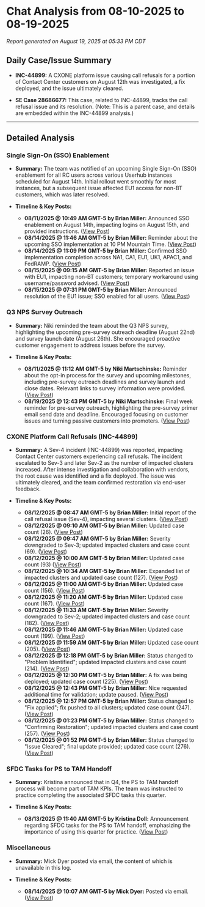 # Chat Analysis from 08-10-2025 to 08-19-2025

*Report generated on August 19, 2025 at 05:33 PM CDT*

## Daily Case/Issue Summary

* **INC-44899:** A CXONE platform issue causing call refusals for a portion of Contact Center customers on August 12th was investigated, a fix deployed, and the issue ultimately cleared.

* **SE Case 28686677:** This case, related to INC-44899, tracks the call refusal issue and its resolution.  (Note: This is a parent case, and details are embedded within the INC-44899 analysis.)


---

## Detailed Analysis

### Single Sign-On (SSO) Enablement

* **Summary:**  The team was notified of an upcoming Single Sign-On (SSO) enablement for all RC users across various Userhub instances scheduled for August 14th.  Initial rollout went smoothly for most instances, but a subsequent issue affected EU1 access for non-BT customers, which was later resolved.

* **Timeline & Key Posts:**
    * **08/11/2025 @ 10:49 AM GMT-5 by Brian Miller:** Announced SSO enablement on August 14th, impacting logins on August 15th, and provided instructions. ([View Post](https://app.ringcentral.com/l/messages/122943823878/71688629002244))
    * **08/14/2025 @ 11:46 AM GMT-5 by Brian Miller:** Reminder about the upcoming SSO implementation at 10 PM Mountain Time. ([View Post](https://app.ringcentral.com/l/messages/122943823878/71818871308292))
    * **08/14/2025 @ 11:09 PM GMT-5 by Brian Miller:** Confirmed SSO implementation completion across NA1, CA1, EU1, UK1, APAC1, and FedRAMP. ([View Post](https://app.ringcentral.com/l/messages/122943823878/71842255683588))
    * **08/15/2025 @ 09:15 AM GMT-5 by Brian Miller:** Reported an issue with EU1, impacting non-BT customers; temporary workaround using username/password advised. ([View Post](https://app.ringcentral.com/l/messages/122943823878/71849749880836))
    * **08/15/2025 @ 07:31 PM GMT-5 by Brian Miller:** Announced resolution of the EU1 issue; SSO enabled for all users. ([View Post](https://app.ringcentral.com/l/messages/122943823878/71877353406468))


### Q3 NPS Survey Outreach

* **Summary:**  Niki reminded the team about the Q3 NPS survey, highlighting the upcoming pre-survey outreach deadline (August 22nd) and survey launch date (August 26th).  She encouraged proactive customer engagement to address issues before the survey.

* **Timeline & Key Posts:**
    * **08/11/2025 @ 11:12 AM GMT-5 by Niki Martschinske:**  Reminder about the opt-in process for the survey and upcoming milestones, including pre-survey outreach deadlines and survey launch and close dates. Relevant links to survey information were provided. ([View Post](https://app.ringcentral.com/l/messages/122943823878/71690168983556))
    * **08/19/2025 @ 12:43 PM GMT-5 by Niki Martschinske:** Final week reminder for pre-survey outreach, highlighting the pre-survey primer email send date and deadline.  Encouraged focusing on customer issues and turning passive customers into promoters. ([View Post](https://app.ringcentral.com/l/messages/122943823878/71951436980228))


### CXONE Platform Call Refusals (INC-44899)

* **Summary:**  A Sev-4 incident (INC-44899) was reported, impacting Contact Center customers experiencing call refusals. The incident escalated to Sev-3 and later Sev-2 as the number of impacted clusters increased.  After intense investigation and collaboration with vendors, the root cause was identified and a fix deployed. The issue was ultimately cleared, and the team confirmed restoration via end-user feedback.

* **Timeline & Key Posts:**
    * **08/12/2025 @ 08:47 AM GMT-5 by Brian Miller:** Initial report of the call refusal issue (Sev-4), impacting several clusters. ([View Post](https://app.ringcentral.com/l/messages/122943823878/71722286276612))
    * **08/12/2025 @ 09:10 AM GMT-5 by Brian Miller:**  Updated case count (26). ([View Post](https://app.ringcentral.com/l/messages/122943823878/71723562098692))
    * **08/12/2025 @ 09:47 AM GMT-5 by Brian Miller:** Severity downgraded to Sev-3; updated impacted clusters and case count (69). ([View Post](https://app.ringcentral.com/l/messages/122943823878/71725756424196))
    * **08/12/2025 @ 10:00 AM GMT-5 by Brian Miller:** Updated case count (93) ([View Post](https://app.ringcentral.com/l/messages/122943823878/71726614724612))
    * **08/12/2025 @ 10:34 AM GMT-5 by Brian Miller:** Expanded list of impacted clusters and updated case count (127). ([View Post](https://app.ringcentral.com/l/messages/122943823878/71728884621316))
    * **08/12/2025 @ 11:00 AM GMT-5 by Brian Miller:** Updated case count (156). ([View Post](https://app.ringcentral.com/l/messages/122943823878/71730709651460))
    * **08/12/2025 @ 11:20 AM GMT-5 by Brian Miller:** Updated case count (167). ([View Post](https://app.ringcentral.com/l/messages/122943823878/71732041957380))
    * **08/12/2025 @ 11:33 AM GMT-5 by Brian Miller:** Severity downgraded to Sev-2; updated impacted clusters and case count (182). ([View Post](https://app.ringcentral.com/l/messages/122943823878/71732929437700))
    * **08/12/2025 @ 11:46 AM GMT-5 by Brian Miller:** Updated case count (199). ([View Post](https://app.ringcentral.com/l/messages/122943823878/71733727232004))
    * **08/12/2025 @ 11:59 AM GMT-5 by Brian Miller:** Updated case count (205). ([View Post](https://app.ringcentral.com/l/messages/122943823878/71734575718404))
    * **08/12/2025 @ 12:18 PM GMT-5 by Brian Miller:** Status changed to "Problem Identified"; updated impacted clusters and case count (214). ([View Post](https://app.ringcentral.com/l/messages/122943823878/71735783759876))
    * **08/12/2025 @ 12:30 PM GMT-5 by Brian Miller:** A fix was being deployed; updated case count (225). ([View Post](https://app.ringcentral.com/l/messages/122943823878/71736526987268))
    * **08/12/2025 @ 12:43 PM GMT-5 by Brian Miller:** Nice requested additional time for validation; update paused. ([View Post](https://app.ringcentral.com/l/messages/122943823878/71737353052164))
    * **08/12/2025 @ 12:57 PM GMT-5 by Brian Miller:** Status changed to "Fix applied"; fix pushed to all clusters; updated case count (247). ([View Post](https://app.ringcentral.com/l/messages/122943823878/71738224533508))
    * **08/12/2025 @ 01:23 PM GMT-5 by Brian Miller:** Status changed to "Confirming Restoration"; updated impacted clusters and case count (257). ([View Post](https://app.ringcentral.com/l/messages/122943823878/71739960115204))
    * **08/12/2025 @ 01:52 PM GMT-5 by Brian Miller:** Status changed to "Issue Cleared"; final update provided; updated case count (276). ([View Post](https://app.ringcentral.com/l/messages/122943823878/71741811081220))

### SFDC Tasks for PS to TAM Handoff

* **Summary:** Kristina announced that in Q4, the PS to TAM handoff process will become part of TAM KPIs.  The team was instructed to practice completing the associated SFDC tasks this quarter.

* **Timeline & Key Posts:**
    * **08/13/2025 @ 11:40 AM GMT-5 by Kristina Doll:** Announcement regarding SFDC tasks for the PS to TAM handoff, emphasizing the importance of using this quarter for practice. ([View Post](https://app.ringcentral.com/l/messages/122943823878/71775797788676))

### Miscellaneous

* **Summary:** Mick Dyer posted via email,  the content of which is unavailable in this log.

* **Timeline & Key Posts:**
    * **08/14/2025 @ 10:07 AM GMT-5 by Mick Dyer:**  Posted via email.  ([View Post](https://app.ringcentral.com/l/messages/122943823878/71812220461060))

